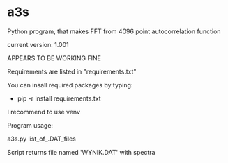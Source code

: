 # a3s
Python program, that makes FFT from 4096 point autocorrelation function

current version: 1.001

APPEARS TO BE WORKING FINE

Requirements are listed in "requirements.txt"

You can insall required packages by typing:

- pip -r install requirements.txt

I recommend to use venv


Program usage:

a3s.py list_of_.DAT_files


Script returns file named 'WYNIK.DAT' with spectra
